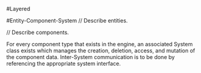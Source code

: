 #Layered

#Entity-Component-System
// Describe entities.

// Describe components.

For every component type that exists in the engine, an associated System class exists which manages the creation, deletion, access, and mutation of the component data. Inter-System communication
is to be done by referencing the appropriate system interface.